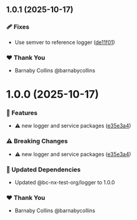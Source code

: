 ## 1.0.1 (2025-10-17)

### 🩹 Fixes

- Use semver to reference logger ([de11f01](https://github.com/barnabycollins/monorepo-playground/commit/de11f01))

### ❤️ Thank You

- Barnaby Collins @barnabycollins

# 1.0.0 (2025-10-17)

### 🚀 Features

- ⚠️  new logger and service packages ([e35e3a4](https://github.com/barnabycollins/monorepo-playground/commit/e35e3a4))

### ⚠️  Breaking Changes

- ⚠️  new logger and service packages ([e35e3a4](https://github.com/barnabycollins/monorepo-playground/commit/e35e3a4))

### 🧱 Updated Dependencies

- Updated @bc-nx-test-org/logger to 1.0.0

### ❤️ Thank You

- Barnaby Collins @barnabycollins
